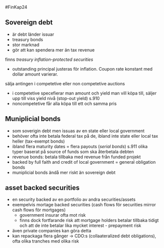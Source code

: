 #FinKap24
## Sovereign debt
- är debt länder issuar
- treasury bonds
- stor marknad
- gör att kan spendera mer än tax revenue

finns *treasury inflation-protected securities*
- outstanding principal justeras för inflation. Coupon rate konstant med dollar amount varierar.

sälja antingen i competetive eller non competetive auctions
- i competetive specefierar man amount och yield man vill köpa till, säljer upp till viss yield nivå (stop-out yield) s.910
- noncompetetive får alla köpa till ett och samma pris

## Muniplicial bonds
- som soverigin debt men issuas av en state eller local government
- behöver ofta inte betala federal tax på de, ibland inte state eller local tax heller (tax-exempt bonds)
- ibland flera maturity dates = flera payouts (*serial bonds*) s.911
olika typer baserat på source of funds som ska återbetala debten 
- revenue bonds: betala tillbaka med revenue från funded projekt
- backed by full faith and credit of local government = general obligation bonds
- muniplicial bonds ändå mer riskt än sovereign debt

## asset backed securities
- en security backed av en portfolio av andra securities/assets
- exempelvis mortage backed securities (cash flows för securities mirror cash flows för mortgages)
	- government insurar ofta mot risk
	- finns dock fortfarande risk att mortgage holders betalar tillbaka tidigt och att de inte betalar lika mycket interest - prepayment risk
- även private companies kan göra detta
- kan repackaga flera gånger -> CDO:s (collaateralized debt obligations), ofta olika tranches med olika risk

